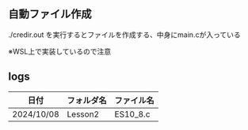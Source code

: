 ## 自動ファイル作成

./credir.out
を実行するとファイルを作成する、中身にmain.cが入っている

※WSL上で実装しているので注意

## logs
| 日付       | フォルダ名 | ファイル名 |  
|------------|--------------|--------------|
| 2024/10/08 | Lesson2 | ES10_8.c |